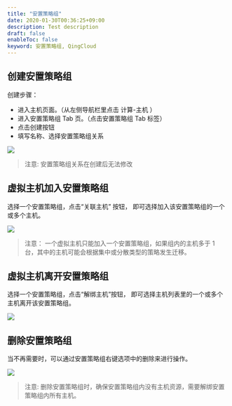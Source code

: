 ```yaml
---
title: "安置策略组"
date: 2020-01-30T00:36:25+09:00
description: Test description
draft: false
enableToc: false
keyword: 安置策略组, QingCloud
---
```



## 创建安置策略组

创建步骤：

*   进入主机页面。（从左侧导航栏里点击 计算-主机 ）
*   进入安置策略组 Tab 页。（点击安置策略组 Tab 标签）
*   点击创建按钮
*   填写名称、选择安置策略组关系

![](/compute/vm/manual/_images/create_instance_group_2.jpeg)

>注意: 安置策略组关系在创建后无法修改

## 虚拟主机加入安置策略组

选择一个安置策略组，点击“关联主机” 按钮， 即可选择加入该安置策略组的一个或多个主机。

![](/compute/vm/manual/_images/join_instance_group_2.jpeg)

>注意：
一个虚拟主机只能加入一个安置策略组，如果组内的主机多于 1 台，其中的主机可能会根据集中或分散类型的策略发生迁移。


## 虚拟主机离开安置策略组

选择一个安置策略组，点击“解绑主机”按钮， 即可选择主机列表里的一个或多个主机离开该安置策略组。

![](/compute/vm/manual/_images/leave_instance_group_2.jpeg)

## 删除安置策略组


当不再需要时，可以通过安置策略组右键选项中的删除来进行操作。

![](/compute/vm/manual/_images/delete_instance_group_1.jpeg)

>注意:
删除安置策略组时，确保安置策略组内没有主机资源，需要解绑安置策略组内所有主机。
